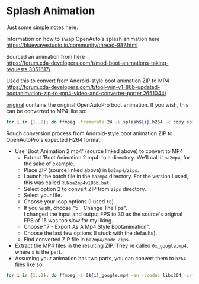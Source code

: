 # Splash Animation

Just some simple notes here.

Information on how to swap OpenAuto's splash animation here  
https://bluewavestudio.io/community/thread-987.html

Sourced an animation from here  
https://forum.xda-developers.com/t/mod-boot-animations-taking-requests.3351617/

Used this to convert from Android-style boot animation ZIP to MP4  
https://forum.xda-developers.com/t/tool-win-v1-86b-updated-bootanimation-zip-to-mp4-video-and-converter-porter.2651044/

[original](original/) contains the original OpenAutoPro boot animation. If you wish, this can be converted to MP4 like so:

```bash
for i in {1..2}; do ffmpeg -framerate 24 -i splash${i}.h264 -c copy splash${i}.mp4; done
```

Rough conversion process from Android-style boot animation ZIP to OpenAutoPro's expected H264 format:

* Use 'Boot Animation 2 mp4' (source linked above) to convert to MP4
  * Extract 'Boot Animation 2 mp4' to a directory. We'll call it `ba2mp4`, for the sake of example.
  * Place ZIP (source linked above) in `ba2mp4/zips`.
  * Launch the batch file in the `ba2mp4` directory. For the version I used, this was called `RUNba2mp4v186b.bat`.
  * Select option 2 to convert ZIP from `zips` directory.
  * Select your file.
  * Choose your loop options (I used `t0`).
  * If you wish, choose "5 - Change The Fps".  
    I changed the input and output FPS to 30 as the source's original FPS of 15 was too slow for my liking.
  * Choose "7 - Export As A Mp4 Style Bootanimation".
  * Choose the last few options (I stuck with the defaults).
  * Find converted ZIP file in `ba2mp4/Made_Zips`.
* Extract the MP4 files in the resulting ZIP. They're called `0x_google.mp4`, where `x` is the part.
* Assuming your animation has two parts, you can convert them to `h264` files like so:

```bash
for i in {1..2}; do ffmpeg -i 0${i}_google.mp4 -an -vcodec libx264 -crf 23 custom_splash${i}.h264; done
```
